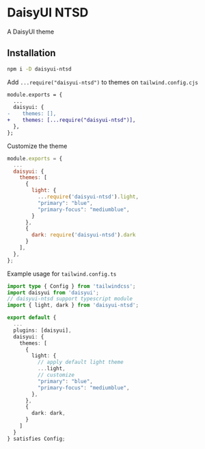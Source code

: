 # DaisyUI NTSD

A DaisyUI theme

## Installation

```sh
npm i -D daisyui-ntsd
```

Add `...require("daisyui-ntsd")` to themes on `tailwind.config.cjs`

```diff
module.exports = {
  ...
  daisyui: {
-    themes: [],
+    themes: [...require("daisyui-ntsd")],
  },
};
```

Customize the theme

```js
module.exports = {
  ...
  daisyui: {
    themes: [
      {
        light: {
          ...require('daisyui-ntsd').light,
          "primary": "blue",
          "primary-focus": "mediumblue",
        }
      },
      {
        dark: require('daisyui-ntsd').dark
      }
    ],
  },
};
```

Example usage for `tailwind.config.ts`

```ts
import type { Config } from 'tailwindcss';
import daisyui from 'daisyui';
// daisyui-ntsd support typescript module
import { light, dark } from 'daisyui-ntsd';

export default {
  ...
  plugins: [daisyui],
  daisyui: {
    themes: [
      {
        light: {
          // apply default light theme
          ...light,
          // customize
          "primary": "blue",
          "primary-focus": "mediumblue",
        },
      },
      {
        dark: dark,
      }
    ]
  }
} satisfies Config;
```
